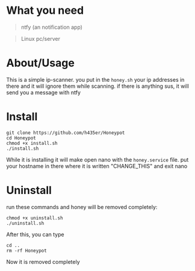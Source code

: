 # What you need
>ntfy (an notification app)

>Linux pc/server
# About/Usage
This is a simple ip-scanner. you put in the ```honey.sh``` your ip addresses in there and it will ignore them while scanning. if there is anything sus, it will send you a message with ntfy

# Install
```
git clone https://github.com/h435er/Honeypot
cd Honeypot
chmod +x install.sh
./install.sh
```
While it is installing it will make open nano with the ```honey.service``` file. put your hostname in there where it is written "CHANGE_THIS" and exit nano
# Uninstall
run these commands and honey will be removed completely:
```
chmod +x uninstall.sh 
./uninstall.sh
```
After this, you can type 
```
cd ..
rm -rf Honeypot
```
Now it is removed completely
